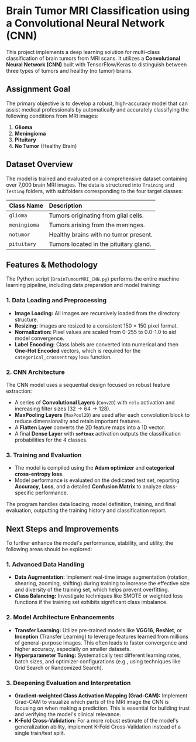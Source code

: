 # Brain Tumor MRI Classification using a Convolutional Neural Network (CNN)

This project implements a deep learning solution for multi-class classification of brain tumors from MRI scans. It utilizes a **Convolutional Neural Network (CNN)** built with TensorFlow/Keras to distinguish between three types of tumors and healthy (no tumor) brains.

## Assignment Goal

The primary objective is to develop a robust, high-accuracy model that can assist medical professionals by automatically and accurately classifying the following conditions from MRI images:

1.  **Glioma**
2.  **Meningioma**
3.  **Pituitary**
4.  **No Tumor** (Healthy Brain)

## Dataset Overview

The model is trained and evaluated on a comprehensive dataset containing over 7,000 brain MRI images. The data is structured into `Training` and `Testing` folders, with subfolders corresponding to the four target classes:

| Class Name | Description |
| :--- | :--- |
| `glioma` | Tumors originating from glial cells. |
| `meningioma` | Tumors arising from the meninges. |
| `notumor` | Healthy brains with no tumor present. |
| `pituitary` | Tumors located in the pituitary gland. |

## Features & Methodology

The Python script (`BrainTumourMRI_CNN.py`) performs the entire machine learning pipeline, including data preparation and model training:

### 1. Data Loading and Preprocessing
* **Image Loading:** All images are recursively loaded from the directory structure.
* **Resizing:** Images are resized to a consistent 150 × 150 pixel format.
* **Normalization:** Pixel values are scaled from 0-255 to 0.0-1.0 to aid model convergence.
* **Label Encoding:** Class labels are converted into numerical and then **One-Hot Encoded** vectors, which is required for the `categorical_crossentropy` loss function.

### 2. CNN Architecture
The CNN model uses a sequential design focused on robust feature extraction:
* A series of **Convolutional Layers** (`Conv2D`) with `relu` activation and increasing filter sizes ($32 \rightarrow 64 \rightarrow 128$).
* **MaxPooling Layers** (`MaxPool2D`) are used after each convolution block to reduce dimensionality and retain important features.
* A **Flatten Layer** converts the 2D feature maps into a 1D vector.
* A final **Dense Layer** with **`softmax`** activation outputs the classification probabilities for the 4 classes.

### 3. Training and Evaluation
* The model is compiled using the **Adam optimizer** and **categorical cross-entropy loss**.
* Model performance is evaluated on the dedicated test set, reporting **Accuracy**, **Loss**, and a detailed **Confusion Matrix** to analyze class-specific performance.

The program handles data loading, model definition, training, and final evaluation, outputting the training history and classification report.

## Next Steps and Improvements

To further enhance the model's performance, stability, and utility, the following areas should be explored:

### 1. Advanced Data Handling
* **Data Augmentation:** Implement real-time image augmentation (rotation, shearing, zooming, shifting) during training to increase the effective size and diversity of the training set, which helps prevent overfitting.
* **Class Balancing:** Investigate techniques like SMOTE or weighted loss functions if the training set exhibits significant class imbalance.

### 2. Model Architecture Enhancements
* **Transfer Learning:** Utilize pre-trained models like **VGG16**, **ResNet**, or **Inception** (Transfer Learning) to leverage features learned from millions of general-purpose images. This often leads to faster convergence and higher accuracy, especially on smaller datasets.
* **Hyperparameter Tuning:** Systematically test different learning rates, batch sizes, and optimizer configurations (e.g., using techniques like Grid Search or Randomized Search).

### 3. Deepening Evaluation and Interpretation
* **Gradient-weighted Class Activation Mapping (Grad-CAM):** Implement Grad-CAM to visualize which parts of the MRI image the CNN is focusing on when making a prediction. This is essential for building trust and verifying the model's clinical relevance.
* **K-Fold Cross-Validation:** For a more robust estimate of the model's generalization ability, implement K-Fold Cross-Validation instead of a single train/test split.

